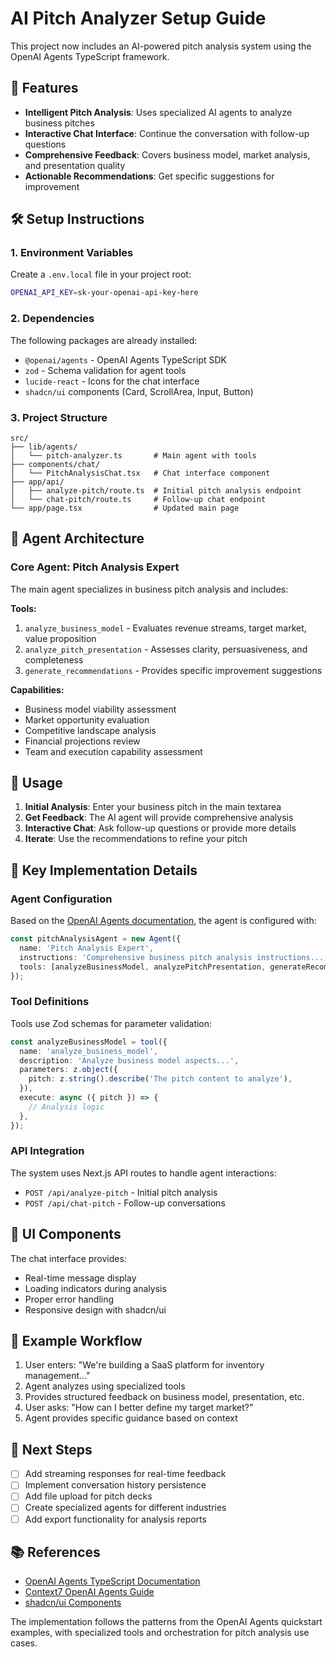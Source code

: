 # AI Pitch Analyzer Setup Guide

This project now includes an AI-powered pitch analysis system using the OpenAI Agents TypeScript framework.

## 🚀 Features

- **Intelligent Pitch Analysis**: Uses specialized AI agents to analyze business pitches
- **Interactive Chat Interface**: Continue the conversation with follow-up questions
- **Comprehensive Feedback**: Covers business model, market analysis, and presentation quality
- **Actionable Recommendations**: Get specific suggestions for improvement

## 🛠 Setup Instructions

### 1. Environment Variables

Create a `.env.local` file in your project root:

```bash
OPENAI_API_KEY=sk-your-openai-api-key-here
```

### 2. Dependencies

The following packages are already installed:
- `@openai/agents` - OpenAI Agents TypeScript SDK
- `zod` - Schema validation for agent tools
- `lucide-react` - Icons for the chat interface
- `shadcn/ui` components (Card, ScrollArea, Input, Button)

### 3. Project Structure

```
src/
├── lib/agents/
│   └── pitch-analyzer.ts       # Main agent with tools
├── components/chat/
│   └── PitchAnalysisChat.tsx   # Chat interface component
├── app/api/
│   ├── analyze-pitch/route.ts  # Initial pitch analysis endpoint
│   └── chat-pitch/route.ts     # Follow-up chat endpoint
└── app/page.tsx                # Updated main page
```

## 🤖 Agent Architecture

### Core Agent: Pitch Analysis Expert

The main agent specializes in business pitch analysis and includes:

**Tools:**
1. `analyze_business_model` - Evaluates revenue streams, target market, value proposition
2. `analyze_pitch_presentation` - Assesses clarity, persuasiveness, and completeness
3. `generate_recommendations` - Provides specific improvement suggestions

**Capabilities:**
- Business model viability assessment
- Market opportunity evaluation
- Competitive landscape analysis
- Financial projections review
- Team and execution capability assessment

## 🎯 Usage

1. **Initial Analysis**: Enter your business pitch in the main textarea
2. **Get Feedback**: The AI agent will provide comprehensive analysis
3. **Interactive Chat**: Ask follow-up questions or provide more details
4. **Iterate**: Use the recommendations to refine your pitch

## 🔧 Key Implementation Details

### Agent Configuration

Based on the [OpenAI Agents documentation](https://context7.com/openai/openai-agents-js/llms.txt), the agent is configured with:

```typescript
const pitchAnalysisAgent = new Agent({
  name: 'Pitch Analysis Expert',
  instructions: 'Comprehensive business pitch analysis instructions...',
  tools: [analyzeBusinessModel, analyzePitchPresentation, generateRecommendations],
});
```

### Tool Definitions

Tools use Zod schemas for parameter validation:

```typescript
const analyzeBusinessModel = tool({
  name: 'analyze_business_model',
  description: 'Analyze business model aspects...',
  parameters: z.object({
    pitch: z.string().describe('The pitch content to analyze'),
  }),
  execute: async ({ pitch }) => {
    // Analysis logic
  },
});
```

### API Integration

The system uses Next.js API routes to handle agent interactions:

- `POST /api/analyze-pitch` - Initial pitch analysis
- `POST /api/chat-pitch` - Follow-up conversations

## 🎨 UI Components

The chat interface provides:
- Real-time message display
- Loading indicators during analysis
- Proper error handling
- Responsive design with shadcn/ui

## 🔄 Example Workflow

1. User enters: "We're building a SaaS platform for inventory management..."
2. Agent analyzes using specialized tools
3. Provides structured feedback on business model, presentation, etc.
4. User asks: "How can I better define my target market?"
5. Agent provides specific guidance based on context

## 🚧 Next Steps

- [ ] Add streaming responses for real-time feedback
- [ ] Implement conversation history persistence
- [ ] Add file upload for pitch decks
- [ ] Create specialized agents for different industries
- [ ] Add export functionality for analysis reports

## 📚 References

- [OpenAI Agents TypeScript Documentation](https://github.com/openai/openai-agents-js)
- [Context7 OpenAI Agents Guide](https://context7.com/openai/openai-agents-js/llms.txt)
- [shadcn/ui Components](https://ui.shadcn.com/)

The implementation follows the patterns from the OpenAI Agents quickstart examples, with specialized tools and orchestration for pitch analysis use cases.